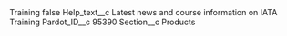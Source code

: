 <?xml version="1.0" encoding="UTF-8"?>
<CustomMetadata xmlns="http://soap.sforce.com/2006/04/metadata" xmlns:xsi="http://www.w3.org/2001/XMLSchema-instance" xmlns:xsd="http://www.w3.org/2001/XMLSchema">
    <label>Training</label>
    <protected>false</protected>
    <values>
        <field>Help_text__c</field>
        <value xsi:type="xsd:string">Latest news and course information on IATA Training</value>
    </values>
    <values>
        <field>Pardot_ID__c</field>
        <value xsi:type="xsd:string">95390</value>
    </values>
    <values>
        <field>Section__c</field>
        <value xsi:type="xsd:string">Products</value>
    </values>
</CustomMetadata>
